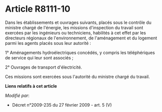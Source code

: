 # Article R8111-10

Dans les établissements et ouvrages suivants, placés sous le contrôle du ministre chargé de l'énergie, les missions
d'inspection du travail sont exercées par les ingénieurs ou techniciens, habilités à cet effet par les directeurs régionaux
de l'environnement, de l'aménagement et du logement parmi les agents placés sous leur autorité :

1° Aménagements hydroélectriques concédés, y compris les téléphériques de service qui leur sont associés ;

2° Ouvrages de transport d'électricité.

Ces missions sont exercées sous l'autorité du ministre chargé du travail.

**Liens relatifs à cet article**

_Modifié par_:

  - Décret n°2009-235 du 27 février 2009 - art. 5 (V)
